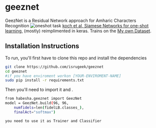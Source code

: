 # geeznet
GeezNet is a Residual Network approach for Amharic Characters Recognition 
![oneshot task](images/task_25.png)
[koch et al, Siamese Networks for one-shot learning,](https://www.cs.cmu.edu/~rsalakhu/papers/oneshot1.pdf)  (mostly) reimplimented in keras. 
Trains on the [My own Dataset]( https://github.com/isrugeek/geeznet/dataset).




## Installation Instructions


To run, you'll first have to clone this repo and install the dependencies

```bash
git clone https://github.com/isrugeek/geeznet
cd geeznet
#if you have enviroment workon [YOUR-ENVIROMENT-NAME]
sudo pip install -r requirements.txt

```


Then you'll need to import it and .
```bash
from habesha.geeznet import GeezNet
model = GeezNet.build(96, 96,
    numfidels=len(fidelLB.classes_),
    finalAct="softmax")
```
```bash
you need to use it as Trainer and Classifier
```

